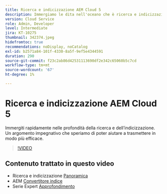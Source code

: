 ```yaml
---
title: Ricerca e indicizzazione AEM Cloud 5
description: Immergiamo le dita nell'oceano che è ricerca e indicizzazione
version: Cloud Service
role: Admin, Developer
level: Intermediate
jira: KT-10275
thumbnail: 342374.jpeg
hidefromtoc: true
recommendations: noDisplay, noCatalog
exl-id: b2571a84-101f-4330-8a5f-9ef5e4344591
duration: 290
source-git-commit: f23c2ab86d42531113690df2e342c65060b5c7cd
workflow-type: tm+mt
source-wordcount: '67'
ht-degree: 1%

---
```


# Ricerca e indicizzazione AEM Cloud 5

Immergiti rapidamente nelle profondità della ricerca e dell’indicizzazione. Un argomento impegnativo che speriamo di poter aiutare a trasmettere in modo più efficace.

>[!VIDEO](https://video.tv.adobe.com/v/342374?quality=12&learn=on)

## Contenuto trattato in questo video

+ Ricerca e indicizzazione [Panoramica](https://experienceleague.adobe.com/docs/experience-manager-cloud-service/content/operations/indexing.html?lang=it)
+ AEM [Convertitore indice](https://experienceleague.adobe.com/docs/experience-manager-cloud-service/content/migration-journey/refactoring-tools/index-converter.html)
+ Serie Expert [Approfondimento](../../../cloud-service/migration/moving-to-aem-as-a-cloud-service/search-and-indexing.md)
